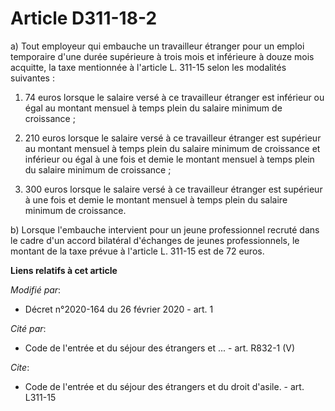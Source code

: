 # Article D311-18-2

a) Tout employeur qui embauche un travailleur étranger pour un emploi temporaire d'une durée supérieure à trois mois et
inférieure à douze mois acquitte, la taxe mentionnée à l'article L. 311-15 selon les modalités suivantes :

1. 74 euros lorsque le salaire versé à ce travailleur étranger est inférieur ou égal au montant mensuel à temps plein du
salaire minimum de croissance ;

2. 210 euros lorsque le salaire versé à ce travailleur étranger est supérieur au montant mensuel à temps plein du salaire
minimum de croissance et inférieur ou égal à une fois et demie le montant mensuel à temps plein du salaire minimum de
croissance ;

3. 300 euros lorsque le salaire versé à ce travailleur étranger est supérieur à une fois et demie le montant mensuel à temps
plein du salaire minimum de croissance.

b) Lorsque l'embauche intervient pour un jeune professionnel recruté dans le cadre d'un accord bilatéral d'échanges de jeunes
professionnels, le montant de la taxe prévue à l'article L. 311-15 est de 72 euros.

**Liens relatifs à cet article**

_Modifié par_:

  - Décret n°2020-164 du 26 février 2020 - art. 1

_Cité par_:

  - Code de l'entrée et du séjour des étrangers et ... - art. R832-1 (V)

_Cite_:

  - Code de l'entrée et du séjour des étrangers et du droit d'asile. - art. L311-15
